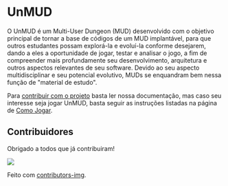 # UnMUD

O UnMUD é um Multi-User Dungeon (MUD) desenvolvido com o objetivo principal de tornar a base de códigos de um MUD implantável, para que outros estudantes possam explorá-la e evoluí-la conforme desejarem, dando a eles a oportunidade de jogar, testar e analisar o jogo, a fim de compreender mais profundamente seu desenvolvimento, arquitetura e outros aspectos relevantes de seu software. Devido ao seu aspecto multidisciplinar e seu potencial evolutivo, MUDs se enquandram bem nessa função de "material de estudo".

<!-- A monografia e o relatório de pesquisa resultantes desse projeto podem ser acessados nos links: [TCC](); [PIBIC](). -->

Para [contribuir com o projeto](/contributionGuide.md) basta ler nossa documentação, mas caso seu interesse seja jogar UnMUD, basta seguir as instruções listadas na página de [Como Jogar](/game.md).

<!-- É sempre bom também dar uma olhada nosso [Código de Conduta](https://unmud.github.io/UnMUD/#/) antes de interagir com a comunidade! -->

## Contribuidores

Obrigado a todos que já contribuiram!

<a href = "https://github.com/UnMUD/UnMUD/issues/graphs/contributors">
  <img src = "https://contrib.rocks/image?repo=UnMUD/UnMUD"/>
</a>

Feito com [contributors-img](https://contrib.rocks).
